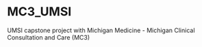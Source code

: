 # MC3_UMSI
UMSI capstone project with Michigan Medicine - Michigan Clinical Consultation and Care (MC3) 
